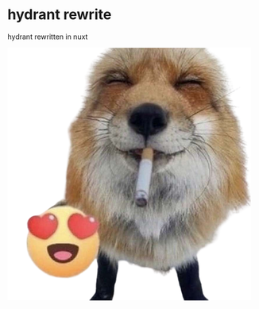 
# hydrant rewrite

hydrant rewritten in nuxt

![Logo](https://raw.githubusercontent.com/antekmeco/site/main/assets/img/fox1.png)

